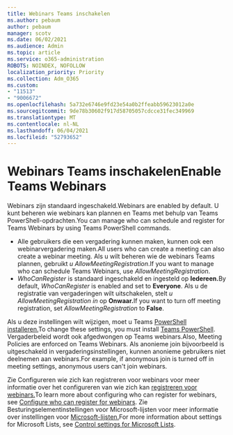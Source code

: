 ```yaml
---
title: Webinars Teams inschakelen
ms.author: pebaum
author: pebaum
manager: scotv
ms.date: 06/02/2021
ms.audience: Admin
ms.topic: article
ms.service: o365-administration
ROBOTS: NOINDEX, NOFOLLOW
localization_priority: Priority
ms.collection: Adm_O365
ms.custom:
- "11513"
- "9006672"
ms.openlocfilehash: 5a732e6746e9fd23e54a0b2ffeabb59623012a0e
ms.sourcegitcommit: 9de78b30602f917d58705057cdcce31fec349969
ms.translationtype: MT
ms.contentlocale: nl-NL
ms.lasthandoff: 06/04/2021
ms.locfileid: "52793652"
---
```

# <a name="enable-teams-webinars"></a><span data-ttu-id="3480d-102">Webinars Teams inschakelen</span><span class="sxs-lookup"><span data-stu-id="3480d-102">Enable Teams Webinars</span></span>

<span data-ttu-id="3480d-103">Webinars zijn standaard ingeschakeld.</span><span class="sxs-lookup"><span data-stu-id="3480d-103">Webinars are enabled by default.</span></span> <span data-ttu-id="3480d-104">U kunt beheren wie webinars kan plannen en Teams met behulp van Teams PowerShell-opdrachten.</span><span class="sxs-lookup"><span data-stu-id="3480d-104">You can manage who can schedule and register for Teams Webinars by using Teams PowerShell commands.</span></span>

- <span data-ttu-id="3480d-105">Alle gebruikers die een vergadering kunnen maken, kunnen ook een webinarvergadering maken.</span><span class="sxs-lookup"><span data-stu-id="3480d-105">All users who can create a meeting can also create a webinar meeting.</span></span> <span data-ttu-id="3480d-106">Als u wilt beheren wie de webinars Teams plannen, gebruikt *u AllowMeetingRegistration*.</span><span class="sxs-lookup"><span data-stu-id="3480d-106">If you want to manage who can schedule Teams Webinars, use *AllowMeetingRegistration*.</span></span> 
- <span data-ttu-id="3480d-107">*WhoCanRegister* is standaard ingeschakeld en ingesteld op **Iedereen.**</span><span class="sxs-lookup"><span data-stu-id="3480d-107">By default, *WhoCanRegister* is enabled and set to **Everyone**.</span></span> <span data-ttu-id="3480d-108">Als u de registratie van vergaderingen wilt uitschakelen, stelt *u AllowMeetingRegistration in* op **Onwaar.**</span><span class="sxs-lookup"><span data-stu-id="3480d-108">If you want to turn off meeting registration, set *AllowMeetingRegistration* to **False**.</span></span>

<span data-ttu-id="3480d-109">Als u deze instellingen wilt wijzigen, moet u Teams [PowerShell installeren.](/microsoftteams/teams-powershell-install)</span><span class="sxs-lookup"><span data-stu-id="3480d-109">To change these settings, you must install [Teams PowerShell](/microsoftteams/teams-powershell-install).</span></span> <span data-ttu-id="3480d-110">Vergaderbeleid wordt ook afgedwongen op Teams webinars.</span><span class="sxs-lookup"><span data-stu-id="3480d-110">Also, Meeting Policies are enforced on Teams Webinars.</span></span> <span data-ttu-id="3480d-111">Als anonieme join bijvoorbeeld is uitgeschakeld in vergaderingsinstellingen, kunnen anonieme gebruikers niet deelnemen aan webinars.</span><span class="sxs-lookup"><span data-stu-id="3480d-111">For example, if anonymous join is turned off in meeting settings, anonymous users can't join webinars.</span></span>

<span data-ttu-id="3480d-112">Zie Configureren wie zich kan registreren voor webinars voor meer informatie over het configureren van wie zich kan [registreren voor webinars.](/microsoftteams/set-up-webinars?source=docs#configure-who-can-register-for-webinars)</span><span class="sxs-lookup"><span data-stu-id="3480d-112">To learn more about configuring who can register for webinars, see [Configure who can register for webinars](/microsoftteams/set-up-webinars?source=docs#configure-who-can-register-for-webinars).</span></span> <span data-ttu-id="3480d-113">Zie Besturingselementinstellingen voor Microsoft-lijsten voor meer informatie over instellingen voor [Microsoft-lijsten.](/sharepoint/control-lists)</span><span class="sxs-lookup"><span data-stu-id="3480d-113">For more information about settings for Microsoft Lists, see [Control settings for Microsoft Lists](/sharepoint/control-lists).</span></span>